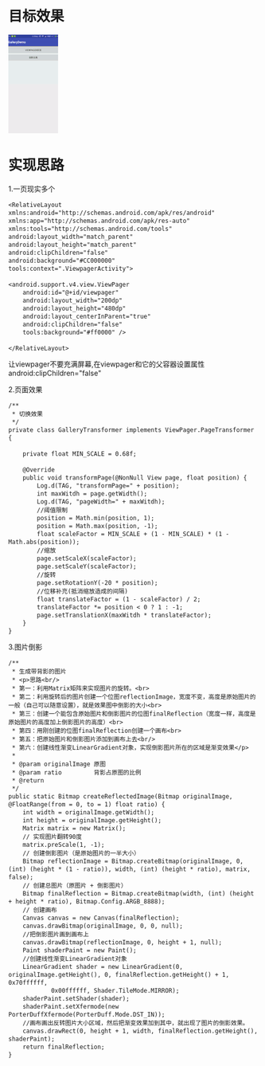 # 目标效果 #

![](/imgs/gallery.gif)

# 实现思路 #

1.一页现实多个

    <RelativeLayout xmlns:android="http://schemas.android.com/apk/res/android"
    xmlns:app="http://schemas.android.com/apk/res-auto"
    xmlns:tools="http://schemas.android.com/tools"
    android:layout_width="match_parent"
    android:layout_height="match_parent"
    android:clipChildren="false"
    android:background="#CC000000"
    tools:context=".ViewpagerActivity">

    <android.support.v4.view.ViewPager
        android:id="@+id/viewpager"
        android:layout_width="200dp"
        android:layout_height="480dp"
        android:layout_centerInParent="true"
        android:clipChildren="false"
        tools:background="#ff0000" />

	</RelativeLayout>

让viewpager不要充满屏幕,在viewpager和它的父容器设置属性android:clipChildren="false"

2.页面效果

    /**
     * 切换效果
     */
    private class GalleryTransformer implements ViewPager.PageTransformer {

        private float MIN_SCALE = 0.68f;

        @Override
        public void transformPage(@NonNull View page, float position) {
            Log.d(TAG, "transformPage=" + position);
            int maxWitdh = page.getWidth();
            Log.d(TAG, "pageWidth=" + maxWitdh);
            //阈值限制
            position = Math.min(position, 1);
            position = Math.max(position, -1);
            float scaleFactor = MIN_SCALE + (1 - MIN_SCALE) * (1 - Math.abs(position));
            //缩放
            page.setScaleX(scaleFactor);
            page.setScaleY(scaleFactor);
            //旋转
            page.setRotationY(-20 * position);
            //位移补充(抵消缩放造成的间隔)
            float translateFactor = (1 - scaleFactor) / 2;
            translateFactor *= position < 0 ? 1 : -1;
            page.setTranslationX(maxWitdh * translateFactor);
        }
    }

3.图片倒影

    /**
     * 生成带背影的图片
     * <p>思路<br/>
     * 第一：利用Matrix矩阵来实现图片的旋转。<br>
     * 第二：利用旋转后的图片创建一个位图reflectionImage，宽度不变，高度是原始图片的一般（自己可以随意设置），就是效果图中倒影的大小<br>
     * 第三：创建一个能包含原始图片和倒影图片的位图finalReflection（宽度一样，高度是原始图片的高度加上倒影图片的高度）<br>
     * 第四：用刚创建的位图finalReflection创建一个画布<br>
     * 第五：把原始图片和倒影图片添加到画布上去<br/>
     * 第六：创建线性渐变LinearGradient对象，实现倒影图片所在的区域是渐变效果</p>
     *
     * @param originalImage 原图
     * @param ratio         背影占原图的比例
     * @return
     */
    public static Bitmap createReflectedImage(Bitmap originalImage, @FloatRange(from = 0, to = 1) float ratio) {
        int width = originalImage.getWidth();
        int height = originalImage.getHeight();
        Matrix matrix = new Matrix();
        // 实现图片翻转90度
        matrix.preScale(1, -1);
        // 创建倒影图片（是原始图片的一半大小）
        Bitmap reflectionImage = Bitmap.createBitmap(originalImage, 0, (int) (height * (1 - ratio)), width, (int) (height * ratio), matrix, false);
        // 创建总图片（原图片 + 倒影图片）
        Bitmap finalReflection = Bitmap.createBitmap(width, (int) (height + height * ratio), Bitmap.Config.ARGB_8888);
        // 创建画布
        Canvas canvas = new Canvas(finalReflection);
        canvas.drawBitmap(originalImage, 0, 0, null);
        //把倒影图片画到画布上
        canvas.drawBitmap(reflectionImage, 0, height + 1, null);
        Paint shaderPaint = new Paint();
        //创建线性渐变LinearGradient对象
        LinearGradient shader = new LinearGradient(0, originalImage.getHeight(), 0, finalReflection.getHeight() + 1, 0x70ffffff,
                0x00ffffff, Shader.TileMode.MIRROR);
        shaderPaint.setShader(shader);
        shaderPaint.setXfermode(new PorterDuffXfermode(PorterDuff.Mode.DST_IN));
        //画布画出反转图片大小区域，然后把渐变效果加到其中，就出现了图片的倒影效果。
        canvas.drawRect(0, height + 1, width, finalReflection.getHeight(), shaderPaint);
        return finalReflection;
    }